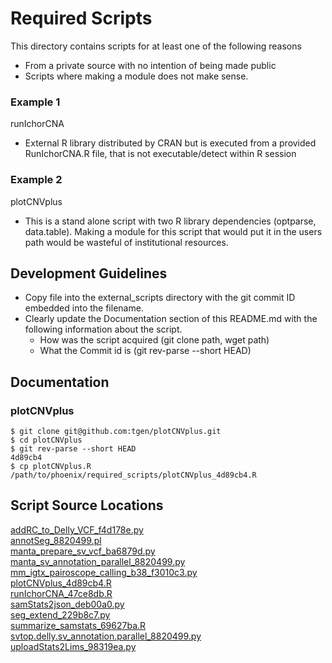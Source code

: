 # Required Scripts
This directory contains scripts for at least one of the following reasons
 - From a private source with no intention of being made public 
 - Scripts where making a module does not make sense.

### Example 1
runIchorCNA
 - External R library distributed by CRAN but is executed from a provided RunIchorCNA.R file, that is not executable/detect within R session
### Example 2
plotCNVplus
 - This is a stand alone script with two R library dependencies (optparse, data.table). Making a module for this script that would put it in the users path would be wasteful of institutional resources.  
## Development Guidelines
 - Copy file into the external_scripts directory with the git commit ID embedded into the filename.
 - Clearly update the Documentation section of this README.md with the following information about the script.
    - How was the script acquired (git clone path, wget path)
    - What the Commit id is (git rev-parse --short HEAD)
    
## Documentation
### plotCNVplus
```
$ git clone git@github.com:tgen/plotCNVplus.git
$ cd plotCNVplus
$ git rev-parse --short HEAD
4d89cb4
$ cp plotCNVplus.R /path/to/phoenix/required_scripts/plotCNVplus_4d89cb4.R
```

## Script Source Locations
[addRC_to_Delly_VCF_f4d178e.py](https://github.com/tgen/jetstream_resources/commit/f4d178e2b8982ff49025d42cb7c18d7b12053f42)  
[annotSeg_8820499.pl](https://github.com/tgen/jetstream_resources/commit/8820499e113a387fee98044112951fa534ad6f8e)  
[manta_prepare_sv_vcf_ba6879d.py](https://github.com/tgen/jetstream_resources/commit/ba6879d05fad13b8e6c7aecd86498bc5c8e1b76e)  
[manta_sv_annotation_parallel_8820499.py](https://github.com/tgen/jetstream_resources/commit/8820499e113a387fee98044112951fa534ad6f8e)  
[mm_igtx_pairoscope_calling_b38_f3010c3.py](https://github.com/tgen/mm_IgTx_Calling/commit/f3010c358970f4c25cefddc824636f60a19842e1)  
[plotCNVplus_4d89cb4.R](https://github.com/tgen/plotCNVplus/commit/4d89cb4d8f35e48b916d660c82c52b8725ade16f)  
[runIchorCNA_47ce8db.R](https://github.com/broadinstitute/ichorCNA/commit/47ce8db4d81ada2d3ce09280661d1240f3dcd530#diff-79cb887cc56cef135b77c5b7a725975c)  
[samStats2json_deb00a0.py](https://github.com/tgen/samStats2json/commit/deb00a0199dca764da0542584616ad4333b9e8b5)  
[seg_extend_229b8c7.py](https://github.com/tgen/jetstream_resources/commit/229b8c7641dd505789664aab88c1662d1f97e429)  
[summarize_samstats_69627ba.R](https://github.com/tgen/plot_samstats/commit/69627baab42126a991097700c0ae0ef91f22b586)  
[svtop.delly.sv_annotation.parallel_8820499.py](https://github.com/tgen/jetstream_resources/commit/8820499e113a387fee98044112951fa534ad6f8e)  
[uploadStats2Lims_98319ea.py](https://github.com/tgen/uploadStats2Lims/commit/98319eaa56cad71c726df308e68262156c152caf)  